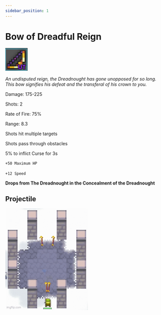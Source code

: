 ```yaml
---
sidebar_position: 1
---
```


# Bow of Dreadful Reign

![BoDR](https://raw.githubusercontent.com/Terracidal/Gifs/refs/heads/main/Bow%20of%20Dreadful%20Reign.png)

<i>An undisputed reign, the Dreadnought has gone unopposed for so long. This bow signifies his defeat and the transferal of his crown to you.</i>

Damage: 175-225

Shots: 2

Rate of Fire: 75%

Range: 8.3

Shots hit multiple targets

Shots pass through obstacles

5% to inflict Curse for 3s

    +50 Maximum HP
    
    +12 Speed
    

**Drops from The Dreadnought in the Concealment of the Dreadnought**

## Projectile
![BoDR Projectile](https://raw.githubusercontent.com/Terracidal/Gifs/refs/heads/main/9fkqf4.gif)
